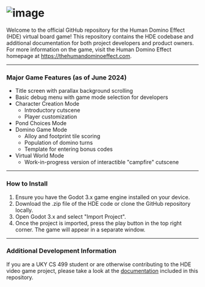 # ![image](https://user-images.githubusercontent.com/85492425/204155087-f9c37acd-4e81-43f6-bed9-d31808e5d677.png)

Welcome to the official GitHub repository for the Human Domino Effect (HDE) virtual board game! This repository contains the HDE codebase and additional documentation for both project developers and product owners. For more information on the game, visit the Human Domino Effect homepage at https://thehumandominoeffect.com.

---

### Major Game Features (as of June 2024)

-   Title screen with parallax background scrolling
-   Basic debug menu with game mode selection for developers
-   Character Creation Mode
    -   Introductory cutscene
    -   Player customization
-   Pond Choices Mode
-   Domino Game Mode
    -   Alloy and footprint tile scoring
    -   Population of domino turns
    -   Template for entering bonus codes
-   Virtual World Mode
    -   Work-in-progress version of interactible "campfire" cutscene

---

### How to Install

1.  Ensure you have the Godot 3.x game engine installed on your device.
2.  Download the .zip file of the HDE code or clone the GitHub repository locally.
3.  Open Godot 3.x and select "Import Project".
4.  Once the project is imported, press the play button in the top right corner. The game will appear in a separate window.

---

### Additional Development Information

If you are a UKY CS 499 student or are otherwise contributing to the HDE video game project, please take a look at the [documentation](./docs/index.md) included in this repository.
